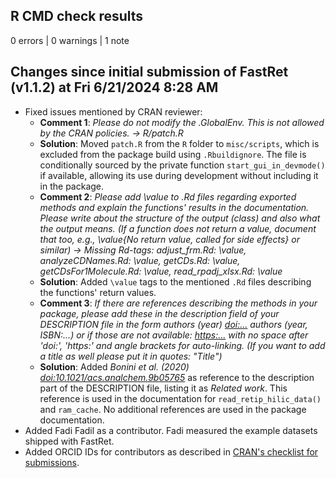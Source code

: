 ## R CMD check results

0 errors | 0 warnings | 1 note

## Changes since initial submission of FastRet (v1.1.2) at Fri 6/21/2024 8:28 AM

*   Fixed issues mentioned by CRAN reviewer:
    *   __Comment 1__: *Please do not modify the .GlobalEnv. This is not allowed by the CRAN policies. -> R/patch.R*
    *   __Solution__: Moved `patch.R` from the `R` folder to `misc/scripts`, which is excluded from the package build using `.Rbuildignore`. The file is conditionally sourced by the private function `start_gui_in_devmode()` if available, allowing its use during development without including it in the package.
    *   __Comment 2__: *Please add \value to .Rd files regarding exported methods and explain the functions' results in the documentation. Please write about the structure of the output (class) and also what the output means. (If a function does not return a value, document that too, e.g., \value{No return value, called for side effects} or similar) -> Missing Rd-tags: adjust_frm.Rd: \value, analyzeCDNames.Rd: \value, getCDs.Rd: \value, getCDsFor1Molecule.Rd: \value, read_rpadj_xlsx.Rd: \value*
    *   __Solution__: Added `\value` tags to the mentioned `.Rd` files describing the functions' return values.
    *   __Comment 3__: *If there are references describing the methods in your package, please add these in the description field of your DESCRIPTION file in the form authors (year) <doi:...> authors (year, ISBN:...) or if those are not available: <https:...> with no space after 'doi:', 'https:' and angle brackets for auto-linking. (If you want to add a title as well please put it in quotes: "Title")*
    *   __Solution__: Added *Bonini et al. (2020) <doi:10.1021/acs.analchem.9b05765>* as reference to the description part of the DESCRIPTION file, listing  it as *Related work*. This reference is used in the documentation for `read_retip_hilic_data()` and `ram_cache`. No additional references are used in the package documentation.
*   Added Fadi Fadil as a contributor. Fadi measured the example datasets shipped with FastRet.
*   Added ORCID IDs for contributors as described in [CRAN's checklist for submissions](https://cran.r-project.org/web/packages/submission_checklist.html).
